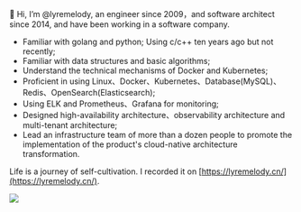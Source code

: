 👋 Hi, I’m @lyremelody, an engineer since 2009，and software architect since 2014, and have been working in a software company.
- Familiar with golang and python; Using c/c++ ten years ago but not recently;
- Familiar with data structures and basic algorithms;
- Understand the technical mechanisms of Docker and Kubernetes;
- Proficient in using Linux、Docker、Kubernetes、Database(MySQL)、Redis、OpenSearch(Elasticsearch);
- Using ELK and Prometheus、Grafana for monitoring;
- Designed high-availability architecture、observability architecture and multi-tenant architecture;
- Lead an infrastructure team of more than a dozen people to promote the implementation of the product's cloud-native architecture transformation.

Life is a journey of self-cultivation. I recorded it on [https://lyremelody.cn/](https://lyremelody.cn/).

<img align="left" src="https://github-readme-stats.vercel.app/api?username=lyremelody&show_icons=true&icon_color=805AD5&text_color=718096&bg_color=ffffff&hide_title=true" />

<!---
lyremelody/lyremelody is a ✨ special ✨ repository because its `README.md` (this file) appears on your GitHub profile.
You can click the Preview link to take a look at your changes.
--->
